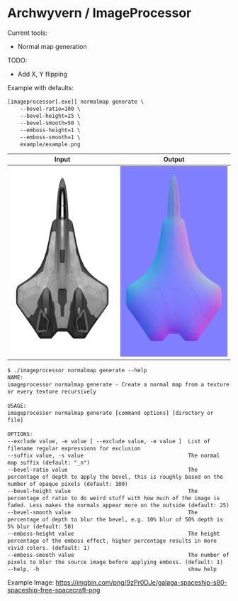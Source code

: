 Archwyvern / ImageProcessor
=================================

Current tools:
- Normal map generation

TODO:
- Add X, Y flipping

Example with defaults:

    [imageprocessor[.exe]] normalmap generate \
        --bevel-ratio=100 \
        --bevel-height=25 \
        --bevel-smooth=50 \
        --emboss-height=1 \
        --emboss-smooth=1 \
        example/example.png

Input             |  Output
:-------------------------:|:-------------------------:
![alt text](example.png "Input")  |  ![alt text](example_n.png "Output")

    $ ./imageprocessor normalmap generate --help
    NAME:
    imageprocessor normalmap generate - Create a normal map from a texture or every texture recursively

    USAGE:
    imageprocessor normalmap generate [command options] [directory or file]

    OPTIONS:
    --exclude value, -e value [ --exclude value, -e value ]  List of filename regular expressions for exclusion
    --suffix value, -s value                                 The normal map suffix (default: "_n")
    --bevel-ratio value                                      The percentage of depth to apply the bevel, this is roughly based on the number of opaque pixels (default: 100)
    --bevel-height value                                     The percentage of ratio to do weird stuff with how much of the image is faded. Less makes the normals appear more on the outside (default: 25)
    --bevel-smooth value                                     The percentage of depth to blur the bevel, e.g. 10% blur of 50% depth is 5% blur (default: 50)
    --emboss-height value                                    The height percentage of the emboss effect, higher percentage results in more vivid colors. (default: 1)
    --emboss-smooth value                                    The number of pixels to blur the source image before applying emboss. (default: 1)
    --help, -h                                               show help

Example Image: https://imgbin.com/png/9zPr0DJe/galaga-spaceship-s80-spaceship-free-spacecraft-png